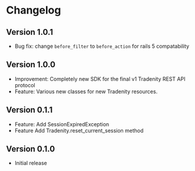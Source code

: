 Changelog
======


## Version 1.0.1

- Bug fix: change `before_filter` to `before_action` for rails 5 compatability

## Version 1.0.0

- Improvement: Completely new SDK for the final v1 Tradenity REST API protocol
- Feature: Various new classes for new Tradenity resources.


## Version 0.1.1

- Feature: Add SessionExpiredException
- Feature Add Tradenity.reset_current_session method

## Version 0.1.0

- Initial release

